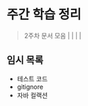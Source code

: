 # 주간 학습 정리

> 2주차 문서 모음
> | **[](2주차-자동차-경주.md)** | **[](2주차-주간-학습-정리.md)** | **[](2주차-요구사항-분석.md)** |


## 임시 목록

- 테스트 코드
- gitignore
- 자바 컬랙션